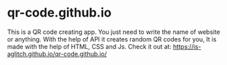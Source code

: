 # qr-code.github.io
This is a QR code creating app. You just need to write the name of website or anything. With the help of API it creates random QR codes for you, It is made with the help of HTML, CSS and Js.
Check it out at: https://is-aglitch.github.io/qr-code.github.io/
